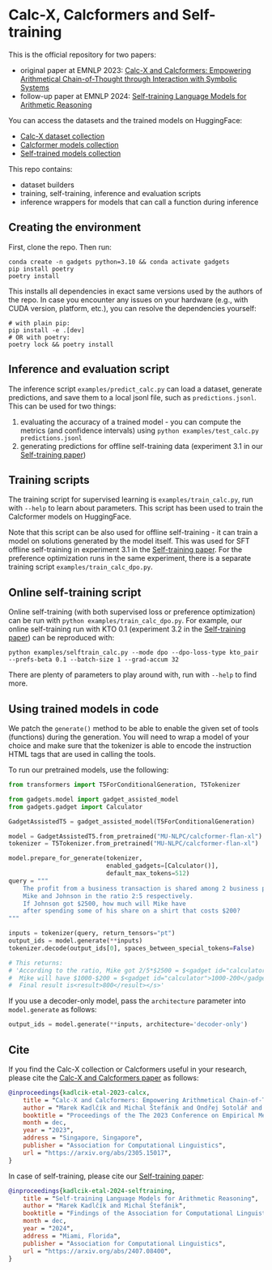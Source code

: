 # Calc-X, Calcformers and Self-training

This is the official repository for two papers:
- original paper at EMNLP 2023: [Calc-X and Calcformers: Empowering Arithmetical Chain-of-Thought through Interaction with Symbolic Systems](https://arxiv.org/abs/2305.15017)
- follow-up paper at EMNLP 2024: [Self-training Language Models for Arithmetic Reasoning](https://arxiv.org/abs/2407.08400)
  
You can access the datasets and the trained models on HuggingFace:

- [Calc-X dataset collection](https://huggingface.co/collections/MU-NLPC/calc-x-652fee9a6b838fd820055483)
- [Calcformer models collection](https://huggingface.co/collections/MU-NLPC/calcformers-65367392badc497807b3caf5)
- [Self-trained models collection](https://huggingface.co/collections/MU-NLPC/calcformers-selftraining-65ae7f2fbaeb4177a65bcfbc)

This repo contains:
- dataset builders
- training, self-training, inference and evaluation scripts
- inference wrappers for models that can call a function during inference


## Creating the environment

First, clone the repo. Then run:

```shell
conda create -n gadgets python=3.10 && conda activate gadgets
pip install poetry
poetry install 
```

This installs all dependencies in exact same versions used by the authors of the repo.
In case you encounter any issues on your hardware (e.g., with CUDA version, platform, etc.),
you can resolve the dependencies yourself:

```shell
# with plain pip:
pip install -e .[dev]
# OR with poetry:
poetry lock && poetry install
```


## Inference and evaluation script

The inference script `examples/predict_calc.py` can load a dataset, generate predictions, and save them to a local jsonl file, such as `predictions.jsonl`. This can be used for two things:

1. evaluating the accuracy of a trained model - you can compute the metrics (and confidence intervals) using `python examples/test_calc.py predictions.jsonl`
2. generating predictions for offline self-training data (experiment 3.1 in our [Self-training paper](https://arxiv.org/abs/2407.08400))


## Training scripts

The training script for supervised learning is `examples/train_calc.py`, run with `--help` to learn about parameters. This script has been used to train the Calcformer models on HuggingFace.

Note that this script can be also used for offline self-training - it can train a model on solutions generated by the model itself. This was used for SFT offline self-training in experiment 3.1 in the [Self-training paper](https://arxiv.org/abs/2407.08400). For the preference optimization runs in the same experiment, there is a separate training script `examples/train_calc_dpo.py`.


## Online self-training script

Online self-training (with both supervised loss or preference optimization) can be run with `python examples/train_calc_dpo.py`. For example, our online self-training run with KTO 0.1 (experiment 3.2 in the [Self-training paper](https://arxiv.org/abs/2407.08400)) can be reproduced with:
```shell
python examples/selftrain_calc.py --mode dpo --dpo-loss-type kto_pair --prefs-beta 0.1 --batch-size 1 --grad-accum 32
```

There are plenty of parameters to play around with, run with `--help` to find more.

## Using trained models in code

We patch the `generate()` method to be able to enable the given set of tools (functions) during the generation. 
You will need to wrap a model of your choice and make sure that the tokenizer is able to encode the instruction
HTML tags that are used in calling the tools.

To run our pretrained models, use the following:

```python
from transformers import T5ForConditionalGeneration, T5Tokenizer

from gadgets.model import gadget_assisted_model
from gadgets.gadget import Calculator

GadgetAssistedT5 = gadget_assisted_model(T5ForConditionalGeneration)

model = GadgetAssistedT5.from_pretrained("MU-NLPC/calcformer-flan-xl")
tokenizer = T5Tokenizer.from_pretrained("MU-NLPC/calcformer-flan-xl")

model.prepare_for_generate(tokenizer, 
                           enabled_gadgets=[Calculator()], 
                           default_max_tokens=512)
query = """
    The profit from a business transaction is shared among 2 business partners, 
    Mike and Johnson in the ratio 2:5 respectively. 
    If Johnson got $2500, how much will Mike have 
    after spending some of his share on a shirt that costs $200?
"""

inputs = tokenizer(query, return_tensors="pt")
output_ids = model.generate(**inputs)
tokenizer.decode(output_ids[0], spaces_between_special_tokens=False)

# This returns:
# 'According to the ratio, Mike got 2/5*$2500 = $<gadget id="calculator">2/5*2500</gadget><output>1_000</output> 1000 
#  Mike will have $1000-$200 = $<gadget id="calculator">1000-200</gadget><output>800</output> 800 after buying a shirt. 
#  Final result is<result>800</result></s>'
```

If you use a decoder-only model, pass the `architecture` parameter into `model.generate` as follows:

```python
output_ids = model.generate(**inputs, architecture='decoder-only')
```


## Cite

If you find the Calc-X collection or Calcformers useful in your research, please cite the [Calc-X and Calcformers paper](https://arxiv.org/abs/2305.15017) as follows:

```bibtex
@inproceedings{kadlcik-etal-2023-calcx,
    title = "Calc-X and Calcformers: Empowering Arithmetical Chain-of-Thought through Interaction with Symbolic Systems",
    author = "Marek Kadlčík and Michal Štefánik and Ondřej Sotolář and Vlastimil Martinek",
    booktitle = "Proceedings of the The 2023 Conference on Empirical Methods in Natural Language Processing: Main track",
    month = dec,
    year = "2023",
    address = "Singapore, Singapore",
    publisher = "Association for Computational Linguistics",
    url = "https://arxiv.org/abs/2305.15017",
}
```

In case of self-training, please cite our [Self-training paper](https://arxiv.org/abs/2407.08400):

```bibtex
@inproceedings{kadlcik-etal-2024-selftraining,
    title = "Self-training Language Models for Arithmetic Reasoning",
    author = "Marek Kadlčík and Michal Štefánik",
    booktitle = "Findings of the Association for Computational Linguistics: EMNLP 2024",
    month = dec,
    year = "2024",
    address = "Miami, Florida",
    publisher = "Association for Computational Linguistics",
    url = "https://arxiv.org/abs/2407.08400",
}
```

